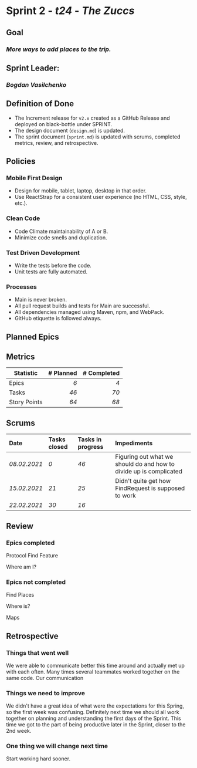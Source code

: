 # Sprint 2 - *t24* - *The Zuccs*

## Goal
### *More ways to add places to the trip.*

## Sprint Leader:
### *Bogdan Vasilchenko*

## Definition of Done

* The Increment release for `v2.x` created as a GitHub Release and deployed on black-bottle under SPRINT.
* The design document (`design.md`) is updated.
* The sprint document (`sprint.md`) is updated with scrums, completed metrics, review, and retrospective.

## Policies

### Mobile First Design
* Design for mobile, tablet, laptop, desktop in that order.
* Use ReactStrap for a consistent user experience (no HTML, CSS, style, etc.).

### Clean Code
* Code Climate maintainability of A or B.
* Minimize code smells and duplication.

### Test Driven Development
* Write the tests before the code.
* Unit tests are fully automated.

### Processes
* Main is never broken.
* All pull request builds and tests for Main are successful.
* All dependencies managed using Maven, npm, and WebPack.
* GitHub etiquette is followed always.


## Planned Epics


## Metrics

| Statistic | # Planned | # Completed |
| --- | ---: | ---: |
| Epics | *6* | *4* |
| Tasks |  *46*   | *70* | 
| Story Points |  *64*  | *68* | 


## Scrums

| Date | Tasks closed  | Tasks in progress | Impediments |
| :--- | :--- | :--- | :--- |
| *08.02.2021* | *0* | *46* | Figuring out what we should do and how to divide up is complicated | 
| *15.02.2021* | *21* | *25* | Didn't quite get how FindRequest is supposed to work | 
| *22.02.2021* | *30* | *16* |  | 




## Review

### Epics completed

Protocol Find Feature

Where am I?

### Epics not completed
Find Places

Where is?

Maps
## Retrospective

### Things that went well
We were able to communicate better this time around and actually met up with each 
often. Many times several teammates worked together on the same code. Our communication
### Things we need to improve
We didn't have a great idea of what were the expectations for this Spring, so the first week was confusing.
Definitely next time we should all work together on planning and understanding the first days of the Sprint.
This time we got to the part of being productive later in the Sprint, closer to the 2nd week.
### One thing we will change next time
Start working hard sooner.